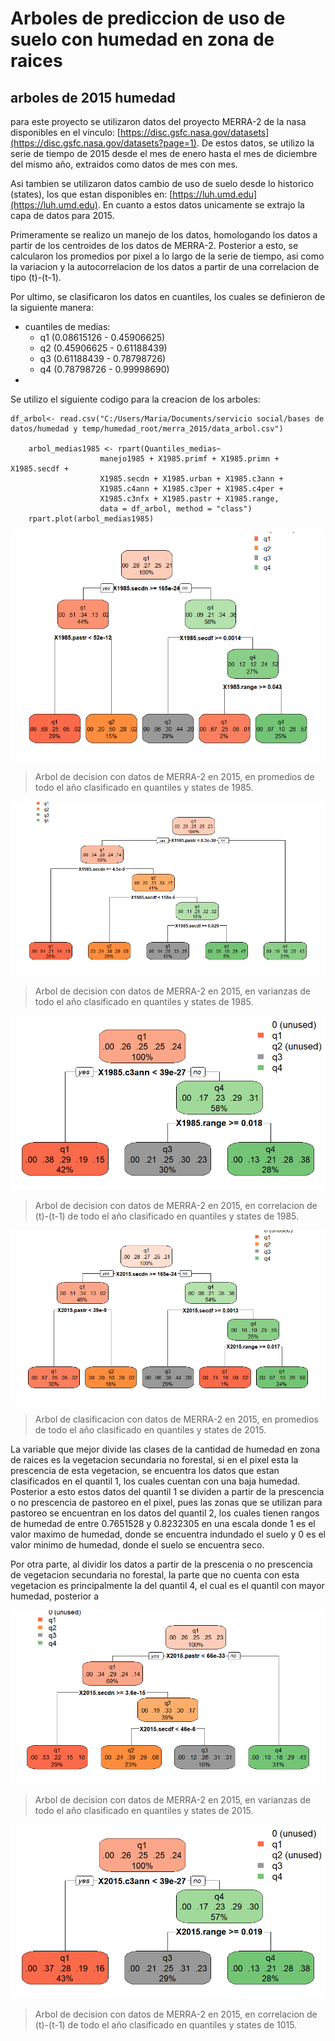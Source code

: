 # Arboles de prediccion de uso de suelo con humedad en zona de raices 

## arboles de 2015 humedad

para este proyecto se utilizaron datos del proyecto MERRA-2 de la nasa disponibles en el vinculo: [https://disc.gsfc.nasa.gov/datasets](https://disc.gsfc.nasa.gov/datasets?page=1). De estos datos, se utilizo la serie de tiempo de 2015 desde el mes de enero hasta el mes de diciembre del mismo año, extraidos como datos de mes con mes. 

Asi tambien se utilizaron datos cambio de uso de suelo desde lo historico (states), los que estan disponibles en: [https://luh.umd.edu](https://luh.umd.edu). En cuanto a estos datos unicamente se extrajo la capa de datos para 2015.

Primeramente se realizo un manejo de los datos, homologando los datos a partir de los centroides de los datos de MERRA-2. Posterior a esto, se calcularon los promedios por pixel a lo largo de la serie de tiempo, asi como la variacion y la autocorrelacion de los datos a partir de una correlacion de tipo (t)-(t-1). 

Por ultimo, se clasificaron los datos en cuantiles, los cuales se definieron de la siguiente manera: 
- cuantiles de medias:
    - q1 (0.08615126 - 0.45906625)
    - q2 (0.45906625 - 0.61188439)
    - q3 (0.61188439 - 0.78798726)
    - q4 (0.78798726 - 0.99998690)
-

Se utilizo el siguiente codigo para la creacion de los arboles: 

    df_arbol<- read.csv("C:/Users/Maria/Documents/servicio social/bases de datos/humedad y temp/humedad_root/merra_2015/data_arbol.csv")
 
        arbol_medias1985 <- rpart(Quantiles_medias~ 
                        manejo1985 + X1985.primf + X1985.primn + X1985.secdf +
                        X1985.secdn + X1985.urban + X1985.c3ann +  
                        X1985.c4ann + X1985.c3per + X1985.c4per + 
                        X1985.c3nfx + X1985.pastr + X1985.range,
                        data = df_arbol, method = "class")
        rpart.plot(arbol_medias1985)


![](https://github.com/marianalara8/Servicio-Social/blob/main/Arbol_medias1985.png)

> Arbol de decision con datos de MERRA-2 en 2015, en promedios de todo el año clasificado en quantiles y states de 1985.


![](https://github.com/marianalara8/Servicio-Social/blob/main/arbol_varianzas1985.png)

> Arbol de decision con datos de MERRA-2 en 2015, en varianzas de todo el año clasificado en quantiles y states de 1985.


![](https://github.com/marianalara8/Servicio-Social/blob/main/Arbol_correlacion1985.png)

> Arbol de decision con datos de MERRA-2 en 2015, en correlacion de (t)-(t-1) de todo el año clasificado en quantiles y states de 1985.



![](https://github.com/marianalara8/Servicio-Social/blob/main/Arbol_medias2015.png)

> Arbol de clasificacion con datos de MERRA-2 en 2015, en promedios de todo el año clasificado en quantiles y states de 2015.

La variable que mejor divide las clases de la cantidad de humedad en zona de raices es la vegetacion secundaria no forestal, si en el pixel esta la prescencia de esta vegetacion, se encuentra los datos que estan clasificados en el quantil 1, los cuales cuentan con una baja humedad. Posterior a esto estos datos del quantil 1 se dividen a partir de la prescencia o no prescencia de pastoreo en el pixel, pues las zonas que se utilizan para pastoreo se encuentran en los datos del quantil 2, los cuales tienen rangos de humedad de entre 0.7651528  y 0.8232305 en una escala donde 1 es el valor maximo de humedad, donde se encuentra indundado el suelo y 0 es el valor minimo de humedad, donde el suelo se encuentra seco. 

Por otra parte, al dividir los datos a partir de la prescenia o no prescencia de vegetacion secundaria no forestal, la parte que no cuenta con esta vegetacion es principalmente la del quantil 4, el cual es el quantil con mayor humedad, posterior a



![](https://github.com/marianalara8/Servicio-Social/blob/main/Arbol_varianzas2015.png)

> Arbol de decision con datos de MERRA-2 en 2015, en varianzas de todo el año clasificado en quantiles y states de 2015.


![](https://github.com/marianalara8/Servicio-Social/blob/main/Arbol_correlacion2015.png)

> Arbol de decision con datos de MERRA-2 en 2015, en correlacion de (t)-(t-1) de todo el año clasificado en quantiles y states de 1015.



